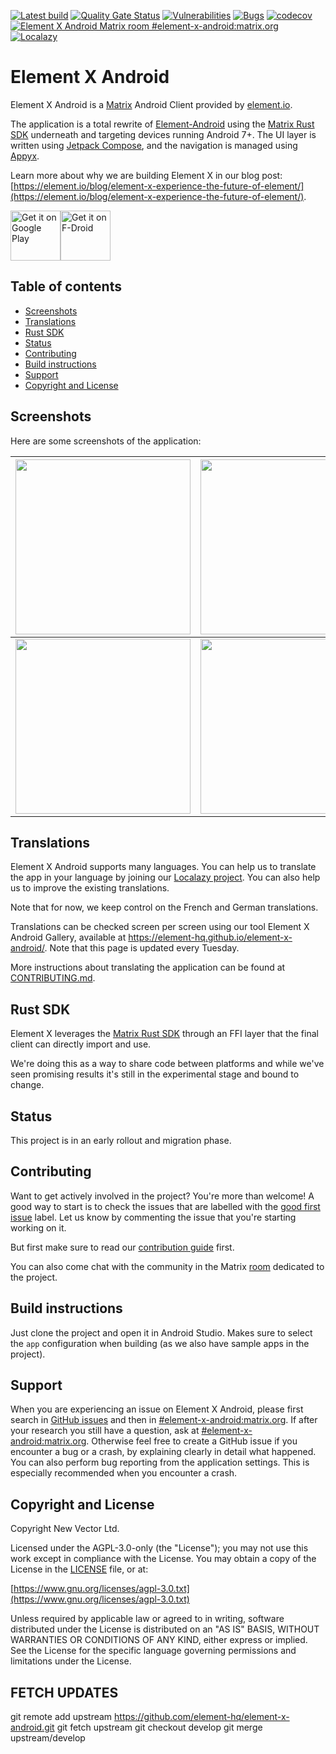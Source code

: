 [![Latest build](https://github.com/element-hq/element-x-android/actions/workflows/build.yml/badge.svg?query=branch%3Adevelop)](https://github.com/element-hq/element-x-android/actions/workflows/build.yml?query=branch%3Adevelop)
[![Quality Gate Status](https://sonarcloud.io/api/project_badges/measure?project=element-x-android&metric=alert_status)](https://sonarcloud.io/summary/new_code?id=element-x-android)
[![Vulnerabilities](https://sonarcloud.io/api/project_badges/measure?project=element-x-android&metric=vulnerabilities)](https://sonarcloud.io/summary/new_code?id=element-x-android)
[![Bugs](https://sonarcloud.io/api/project_badges/measure?project=element-x-android&metric=bugs)](https://sonarcloud.io/summary/new_code?id=element-x-android)
[![codecov](https://codecov.io/github/element-hq/element-x-android/branch/develop/graph/badge.svg?token=ecwvia7amV)](https://codecov.io/github/vector-im/element-x-android)
[![Element X Android Matrix room #element-x-android:matrix.org](https://img.shields.io/matrix/element-x-android:matrix.org.svg?label=%23element-x-android:matrix.org&logo=matrix&server_fqdn=matrix.org)](https://matrix.to/#/#element-x-android:matrix.org)
[![Localazy](https://img.shields.io/endpoint?url=https%3A%2F%2Fconnect.localazy.com%2Fstatus%2Felement%2Fdata%3Fcontent%3Dall%26title%3Dlocalazy%26logo%3Dtrue)](https://localazy.com/p/element)

# Element X Android

Element X Android is a [Matrix](https://matrix.org/) Android Client provided by [element.io](https://element.io/).

The application is a total rewrite of [Element-Android](https://github.com/element-hq/element-android) using the [Matrix Rust SDK](https://github.com/matrix-org/matrix-rust-sdk) underneath and targeting devices running Android 7+. The UI layer is written using [Jetpack Compose](https://developer.android.com/jetpack/compose), and the navigation is managed using [Appyx](https://github.com/bumble-tech/appyx).

Learn more about why we are building Element X in our blog post: [https://element.io/blog/element-x-experience-the-future-of-element/](https://element.io/blog/element-x-experience-the-future-of-element/).

[<img src="https://play.google.com/intl/en_us/badges/static/images/badges/en_badge_web_generic.png" alt="Get it on Google Play" height="80">](https://play.google.com/store/apps/details?id=io.element.android.x)[<img src="https://fdroid.gitlab.io/artwork/badge/get-it-on.png" alt="Get it on F-Droid" height="80">](https://f-droid.org/packages/io.element.android.x)

## Table of contents

<!--- TOC -->

-   [Screenshots](#screenshots)
-   [Translations](#translations)
-   [Rust SDK](#rust-sdk)
-   [Status](#status)
-   [Contributing](#contributing)
-   [Build instructions](#build-instructions)
-   [Support](#support)
-   [Copyright and License](#copyright-and-license)

<!--- END -->

## Screenshots

Here are some screenshots of the application:

<!--
Commands run before taking the screenshots:
adb shell settings put system time_12_24 24
adb shell am broadcast -a com.android.systemui.demo -e command enter
adb shell am broadcast -a com.android.systemui.demo -e command clock -e hhmm 1337
adb shell am broadcast -a com.android.systemui.demo -e command network -e mobile show -e level 4
adb shell am broadcast -a com.android.systemui.demo -e command network -e wifi show -e level 4
adb shell am broadcast -a com.android.systemui.demo -e command notifications -e visible false
adb shell am broadcast -a com.android.systemui.demo -e command battery -e plugged false -e level 100

And to exit demo mode:
adb shell am broadcast -a com.android.systemui.demo -e command exit
-->

| <img src="./docs/images-lfs/screen_1_light.png" width="280" /> | <img src="./docs/images-lfs/screen_2_light.png" width="280" /> | <img src="./docs/images-lfs/screen_3_light.png" width="280" /> | <img src="./docs/images-lfs/screen_4_light.png" width="280" /> |
| -------------------------------------------------------------- | -------------------------------------------------------------- | -------------------------------------------------------------- | -------------------------------------------------------------- |
| <img src="./docs/images-lfs/screen_1_dark.png" width="280" />  | <img src="./docs/images-lfs/screen_2_dark.png" width="280" />  | <img src="./docs/images-lfs/screen_3_dark.png" width="280" />  | <img src="./docs/images-lfs/screen_4_dark.png" width="280" />  |

## Translations

Element X Android supports many languages. You can help us to translate the app in your language by joining our [Localazy project](https://localazy.com/p/element). You can also help us to improve the existing translations.

Note that for now, we keep control on the French and German translations.

Translations can be checked screen per screen using our tool Element X Android Gallery, available at https://element-hq.github.io/element-x-android/. Note that this page is updated every Tuesday.

More instructions about translating the application can be found at [CONTRIBUTING.md](CONTRIBUTING.md#strings).

## Rust SDK

Element X leverages the [Matrix Rust SDK](https://github.com/matrix-org/matrix-rust-sdk) through an FFI layer that the final client can directly import and use.

We're doing this as a way to share code between platforms and while we've seen promising results it's still in the experimental stage and bound to change.

## Status

This project is in an early rollout and migration phase.

## Contributing

Want to get actively involved in the project? You're more than welcome! A good way to start is to check the issues that are labelled with the [good first issue](https://github.com/element-hq/element-x-android/issues?q=is%3Aissue+is%3Aopen+label%3A%22good+first+issue%22) label. Let us know by commenting the issue that you're starting working on it.

But first make sure to read our [contribution guide](CONTRIBUTING.md) first.

You can also come chat with the community in the Matrix [room](https://matrix.to/#/#element-x-android:matrix.org) dedicated to the project.

## Build instructions

Just clone the project and open it in Android Studio.
Makes sure to select the `app` configuration when building (as we also have sample apps in the project).

## Support

When you are experiencing an issue on Element X Android, please first search in [GitHub issues](https://github.com/element-hq/element-x-android/issues)
and then in [#element-x-android:matrix.org](https://matrix.to/#/#element-x-android:matrix.org).
If after your research you still have a question, ask at [#element-x-android:matrix.org](https://matrix.to/#/#element-x-android:matrix.org). Otherwise feel free to create a GitHub issue if you encounter a bug or a crash, by explaining clearly in detail what happened. You can also perform bug reporting from the application settings. This is especially recommended when you encounter a crash.

## Copyright and License

Copyright New Vector Ltd.

Licensed under the AGPL-3.0-only (the "License"); you may not use this work except in compliance with the License. You may obtain a copy of the License in the [LICENSE](LICENSE) file, or at:

[https://www.gnu.org/licenses/agpl-3.0.txt](https://www.gnu.org/licenses/agpl-3.0.txt)

Unless required by applicable law or agreed to in writing, software distributed under the License is distributed on an "AS IS" BASIS, WITHOUT WARRANTIES OR CONDITIONS OF ANY KIND, either express or implied. See the License for the specific language governing permissions and limitations under the License.

## FETCH UPDATES

git remote add upstream https://github.com/element-hq/element-x-android.git
git fetch upstream
git checkout develop
git merge upstream/develop
